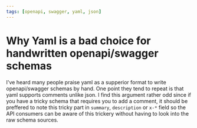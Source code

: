 ```yaml
---
tags: [openapi, swagger, yaml, json]
---
```


# Why Yaml is a bad choice for handwritten openapi/swagger schemas

I've heard many people praise yaml as a supperior format to write openapi/swagger schemas by hand. One point they tend to repeat is that yaml supports comments unlike json. I find this argument rather odd since if you have a tricky schema that requires you to add a comment, it should be preffered to note this tricky part in `summary`, `description` or `x-*` field so the API consumers can be aware of this trickery without having to look into the raw schema sources.
